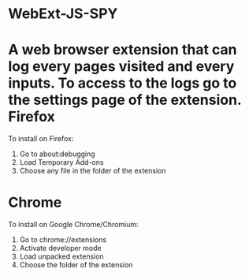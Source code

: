 # WebExt-JS-SPY
A web browser extension that can log every pages visited and every inputs.
To access to the logs go to the settings page of the extension.
Firefox
======
To install on Firefox:
 1. Go to about:debugging
 2. Load Temporary Add-ons
 3. Choose any file in the folder of the extension

Chrome
======
To install on Google Chrome/Chromium:
 1. Go to chrome://extensions
 2. Activate developer mode
 3. Load unpacked extension
 4. Choose the folder of the extension
